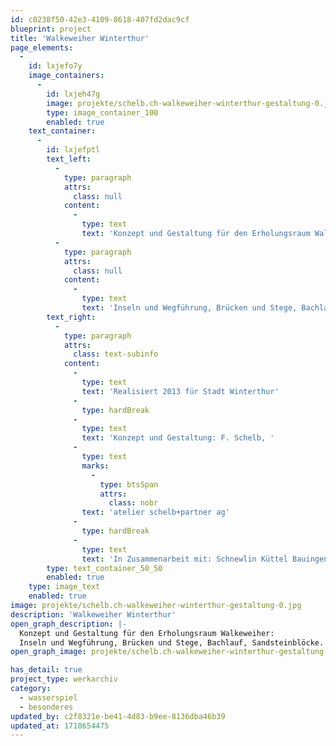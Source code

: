 ```yaml
---
id: c0238f50-42e3-4109-8618-407fd2dac9cf
blueprint: project
title: 'Walkeweiher Winterthur'
page_elements:
  -
    id: lxjefo7y
    image_containers:
      -
        id: lxjeh47g
        image: projekte/schelb.ch-walkeweiher-winterthur-gestaltung-0.jpg
        type: image_container_100
        enabled: true
    text_container:
      -
        id: lxjefptl
        text_left:
          -
            type: paragraph
            attrs:
              class: null
            content:
              -
                type: text
                text: 'Konzept und Gestaltung für den Erholungsraum Walkeweiher:'
          -
            type: paragraph
            attrs:
              class: null
            content:
              -
                type: text
                text: 'Inseln und Wegführung, Brücken und Stege, Bachlauf, Sandsteinblöcke. Unterstand in Leichtbauweise, Sitzbänke, Brunnenanlage "Nautilus" mit Betonguss in Sandnegativ und geschnitztem Wasserlauf'
        text_right:
          -
            type: paragraph
            attrs:
              class: text-subinfo
            content:
              -
                type: text
                text: 'Realisiert 2013 für Stadt Winterthur'
              -
                type: hardBreak
              -
                type: text
                text: 'Konzept und Gestaltung: F. Schelb, '
              -
                type: text
                marks:
                  -
                    type: btsSpan
                    attrs:
                      class: nobr
                text: 'atelier schelb+partner ag'
              -
                type: hardBreak
              -
                type: text
                text: 'In Zusammenarbeit mit: Schnewlin Küttel Bauingenieure, Forstbetriebe Winterthur'
        type: text_container_50_50
        enabled: true
    type: image_text
    enabled: true
image: projekte/schelb.ch-walkeweiher-winterthur-gestaltung-0.jpg
description: 'Walkeweiher Winterthur'
open_graph_description: |-
  Konzept und Gestaltung für den Erholungsraum Walkeweiher:
  Inseln und Wegführung, Brücken und Stege, Bachlauf, Sandsteinblöcke. Unterstand in Leichtbauweise, Sitzbänke, Brunnenanlage "Nautilus" mit Betonguss in Sandnegativ und geschnitztem Wasserlauf
open_graph_image: projekte/schelb.ch-walkeweiher-winterthur-gestaltung-0.jpg

has_detail: true
project_type: werkarchiv
category:
  - wasserspiel
  - besonderes
updated_by: c2f8321e-be41-4d83-b9ee-8136dba46b39
updated_at: 1718654475
---
```


